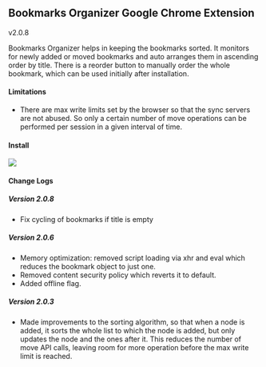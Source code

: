 ## Bookmarks Organizer Google Chrome Extension
v2.0.8

Bookmarks Organizer helps in keeping the bookmarks sorted. It monitors for newly added or moved bookmarks and auto arranges them  in ascending order by title. There is a reorder button to manually order the whole bookmark, which can be used initially after installation.

#### Limitations

- There are max write limits set by the browser so that the sync servers are not abused. So only a certain number of move operations can be performed per session in a given interval of time.

#### Install

[<img src='https://developer.chrome.com/webstore/images/ChromeWebStore_BadgeWBorder_v2_206x58.png'>](https://chrome.google.com/webstore/detail/bookmarks-organizer/cjdenbocfdbjohomdaojaokiffjbnaca)

#### Change Logs

##### Version 2.0.8

- Fix cycling of bookmarks if title is empty

##### Version 2.0.6

- Memory optimization: removed script loading via xhr and eval which reduces the bookmark object to just one.
- Removed content security policy which reverts it to default.
- Added offline flag.

##### Version 2.0.3

- Made improvements to the sorting algorithm, so that when a node is added, it sorts the whole list to which the node is added, but only updates the node and the ones after it. This reduces the number of move API calls, leaving room for more operation before the max write limit is reached.
